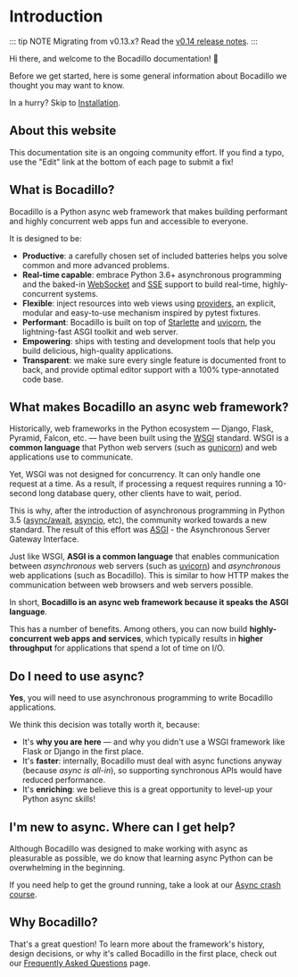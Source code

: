# Introduction

::: tip NOTE
Migrating from v0.13.x? Read the [v0.14 release notes](/blog/release-0.14.html).
:::

Hi there, and welcome to the Bocadillo documentation! 👋

Before we get started, here is some general information about Bocadillo we thought you may want to know.

In a hurry? Skip to [Installation](/guide/installation.md).

## About this website

This documentation site is an ongoing community effort. If you find a typo, use the "Edit" link at the bottom of each page to submit a fix!

## What is Bocadillo?

Bocadillo is a Python async web framework that makes building performant and highly concurrent web apps fun and accessible to everyone.

It is designed to be:

- **Productive**: a carefully chosen set of included batteries helps you solve common and more advanced problems.
- **Real-time capable**: embrace Python 3.6+ asynchronous programming and the baked-in [WebSocket] and [SSE] support to build real-time, highly-concurrent systems.
- **Flexible**: inject resources into web views using [providers], an explicit, modular and easy-to-use mechanism inspired by pytest fixtures.
- **Performant**: Bocadillo is built on top of [Starlette] and [uvicorn], the lightning-fast ASGI toolkit and web server.
- **Empowering**: ships with testing and development tools that help you build delicious, high-quality applications.
- **Transparent**: we make sure every single feature is documented front to back, and provide optimal editor support with a 100% type-annotated code base.

[websocket]: /guide/websockets.md
[sse]: /guide/sse.md
[providers]: /guide/providers.md
[starlette]: https://www.starlette.io
[testing]: /guide/testing.md

## What makes Bocadillo an async web framework?

Historically, web frameworks in the Python ecosystem — Django, Flask, Pyramid, Falcon, etc. — have been built using the [WSGI] standard. WSGI is a **common language** that Python web servers (such as [gunicorn]) and web applications use to communicate.

[wsgi]: https://www.python.org/dev/peps/pep-3333/
[gunicorn]: https://gunicorn.org

Yet, WSGI was not designed for concurrency. It can only handle one request at a time. As a result, if processing a request requires running a 10-second long database query, other clients have to wait, period.

This is why, after the introduction of asynchronous programming in Python 3.5 ([async/await], [asyncio], etc), the community worked towards a new standard. The result of this effort was [ASGI] - the Asynchronous Server Gateway Interface.

[async/await]: https://www.python.org/dev/peps/pep-0492/
[asyncio]: https://docs.python.org/3/library/asyncio.html
[asgi]: https://asgi.readthedocs.io

Just like WSGI, **ASGI is a common language** that enables communication between _asynchronous_ web servers (such as [uvicorn]) and _asynchronous_ web applications (such as Bocadillo). This is similar to how HTTP makes the communication between web browsers and web servers possible.

[uvicorn]: https://www.uvicorn.org

<b-figure src="/asgi.png" caption="The flow of requests from a web browser to a Bocadillo application."/>

In short, **Bocadillo is an async web framework because it speaks the ASGI language**.

This has a number of benefits. Among others, you can now build **highly-concurrent web apps and services**, which typically results in **higher throughput** for applications that spend a lot of time on I/O.

## Do I need to use async?

**Yes**, you will need to use asynchronous programming to write Bocadillo applications.

We think this decision was totally worth it, because:

- It's **why you are here** — and why you didn't use a WSGI framework like Flask or Django in the first place.
- It's **faster**: internally, Bocadillo must deal with async functions anyway (because _async is all-in_), so supporting synchronous APIs would have reduced performance.
- It's **enriching**: we believe this is a great opportunity to level-up your Python async skills!

## I'm new to async. Where can I get help?

Although Bocadillo was designed to make working with async as pleasurable as possible, we do know that learning async Python can be overwhelming in the beginning.

If you need help to get the ground running, take a look at our [Async crash course](/guide/async.md).

## Why Bocadillo?

That's a great question! To learn more about the framework's history, design decisions, or why it's called Bocadillo in the first place, check out our [Frequently Asked Questions](/faq.md) page.
